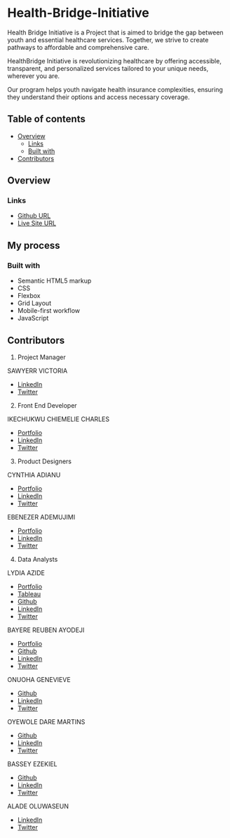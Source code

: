 ﻿# Health-Bridge-Initiative

Health Bridge Initiative is a Project that is aimed to bridge the gap between youth and essential healthcare services. Together, we strive to create pathways to affordable and comprehensive care.

HealthBridge Initiative is revolutionizing healthcare by offering accessible, transparent, and personalized services tailored to your unique needs, wherever you are.

Our program helps youth navigate health insurance complexities, ensuring they understand their options and access necessary coverage.

## Table of contents

- [Overview](#overview)
  - [Links](#links)
  - [Built with](#built-with)
- [Contributors](#Contributors)

## Overview

### Links

- [Github URL](https://github.com/IkechukwuChiemelieCharles/Health-Bridge-Initiative.git)
- [Live Site URL](https://health-bridge-initiative.vercel.app)

## My process

### Built with

- Semantic HTML5 markup
- CSS
- Flexbox
- Grid Layout
- Mobile-first workflow
- JavaScript

## Contributors

1.  Project Manager

SAWYERR VICTORIA

- [LinkedIn](http://linkedin.com/in/sawyerr-victoria-479b39243)
- [Twitter](https://x.com/oluwateniolax?s=21)

2. Front End Developer

IKECHUKWU CHIEMELIE CHARLES

- [Portfolio](https://www.charlie-x.vercel.app)
- [LinkedIn](https://www.linkedin.com/in/chiemelie-ikechukwu-297ab4262)
- [Twitter](https://x.com/CharlieXtopher?t=3e0oy9G7je3zhhryyMnwxw&s=09)

3. Product Designers

CYNTHIA ADIANU

- [Portfolio](https://www.behance.net/cynthiaadianu)
- [LinkedIn](https://www.linkedin.com/in/cyadianu)
- [Twitter](https://x.com/ceey_designs)

EBENEZER ADEMUJIMI

- [Portfolio](https://www.behance.net/ebenezeademuji)
- [LinkedIn](https://www.linkedin.com/in/ebenezer-ademujimi)
- [Twitter](https://x.com/Designer_keye)

4. Data Analysts

LYDIA AZIDE

- [Portfolio](https://www.datascienceportfol.io/Lydiathegreat)
- [Tableau](https://public.tableau.com/app/profile/lydia.azide/vizzes)
- [Github](https://github.com/Lydiatheanalyst)
- [LinkedIn](https://www.linkedin.com/in/lydia-azide-255181178)
- [Twitter](https://x.com/ZiziAzide)

BAYERE REUBEN AYODEJI

- [Portfolio](https://datascienceportfol.io/AyodejiBayere)
- [Github](https://github.com/Bayereayodeji)
- [LinkedIn](https://www.linkedin.com/in/ayodeji-bayere-91240925a)
- [Twitter](https://x.com/dejiclicks1)

ONUOHA GENEVIEVE

- [Github](https://github.com/Analyst-genny)
- [LinkedIn](https://www.linkedin.com/in/genevieve-onuoha-b46a92256)
- [Twitter](https://x.com/OnuohaGenevieve?t=oAvEzodVUU_GYVNKZPZvHw&s=09)

OYEWOLE DARE MARTINS

- [Github](https://github.com/Oyewole-Dare)
- [LinkedIn](www.linkedin.com/in/oyewole-dare-75084a207)
- [Twitter](https://x.com/OyewoleDare7?t=vnxTKmNwR5--dWZ7tmIv6A&s=09)

BASSEY EZEKIEL

- [Github](https://github.com/Basseyezekiel)
- [LinkedIn](https://www.linkedin.com/in/basseyezekiel)
- [Twitter](https://x.com/Ezekiel64598365)

ALADE OLUWASEUN

- [LinkedIn]()
- [Twitter]()
